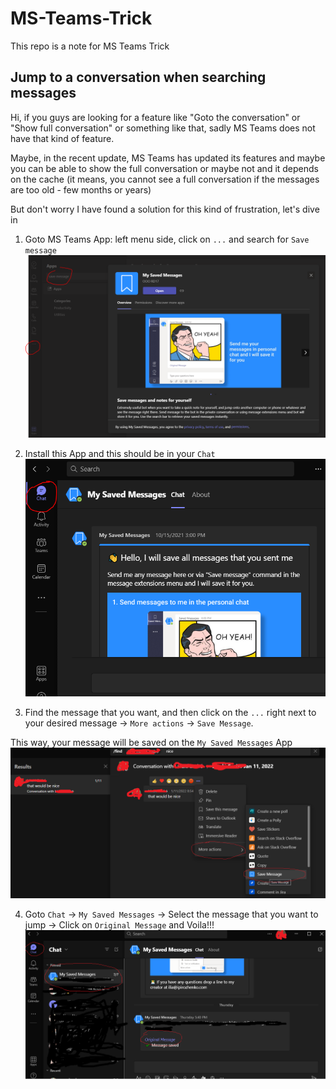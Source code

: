 # MS-Teams-Trick
This repo is a note for MS Teams Trick

## Jump to a conversation when searching messages
Hi, if you guys are looking for a feature like "Goto the conversation" or "Show full conversation" or something like that, sadly MS Teams does not have that kind of feature.

Maybe, in the recent update, MS Teams has updated its features and maybe you can be able to show the full conversation or maybe not and it depends on the cache (it means, you cannot see a full conversation if the messages are too old - few months or years)

But don't worry I have found a solution for this kind of frustration, let's dive in

1. Goto MS Teams App: left menu side, click on `...` and search for `Save message`
![My Saved Messages](images/savemessage.PNG)

2. Install this App and this should be in your `Chat` 
![My Saved Messages in Chat](images/savemessage_in_chat.PNG)

3. Find the message that you want, and then click on the `...` right next to your desired message -> `More actions` -> `Save Message`. 

This way, your message will be saved on the `My Saved Messages` App
![Save the message into My Saved Messages](images/find_and_save.PNG)

4. Goto `Chat` -> `My Saved Messages` -> Select the message that you want to jump -> Click on `Original Message` and Voila!!!
![Save the message into My Saved Messages](images/jump_to_conversation.PNG)
